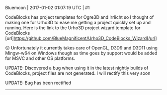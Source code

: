 Bluemoon | 2017-01-02 01:07:19 UTC | #1

CodeBlocks has project templates for Ogre3D and Irrlicht so I thought of making one for Urho3D to ease me getting a project quickly set up and running.
Here is the link to the Urho3D project wizard template for CodeBlocks
[url]https://github.com/BlueMagnificent/Urho3D_CodeBlocks_Wizard[/url]

 :confused:  Unfortunately it currently takes care of OpenGL, D3D9 and D3D11 using Mingw-w64 on Windows though as time goes by support would be added for MSVC and other OS platforms.

UPDATE:
Discovered a bug when using it in the latest nightly builds of CodeBlocks, project files are not generated. I will rectify this very soon

UPDATE:
Bug has been rectified

-------------------------

